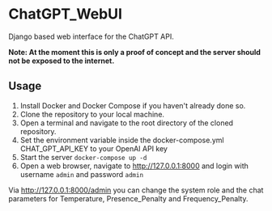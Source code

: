 # ChatGPT_WebUI
Django based web interface for the ChatGPT API.

**Note: At the moment this is only a proof of concept and the server should not be exposed to the internet.**


## Usage
1. Install Docker and Docker Compose if you haven't already done so.
2. Clone the repository to your local machine.
3. Open a terminal and navigate to the root directory of the cloned repository.
4. Set the environment variable inside the docker-compose.yml CHAT_GPT_API_KEY to your OpenAI API key
5. Start the server `docker-compose up -d`
6. Open a web browser, navigate to http://127.0.0.1:8000 and login with username `admin` and password `admin`

Via http://127.0.0.1:8000/admin you can change the system role and the chat parameters for Temperature, 
Presence_Penalty and Frequency_Penalty.
